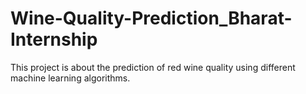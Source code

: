 # Wine-Quality-Prediction_Bharat-Internship
This project is about the prediction of red wine quality using different machine learning algorithms.
